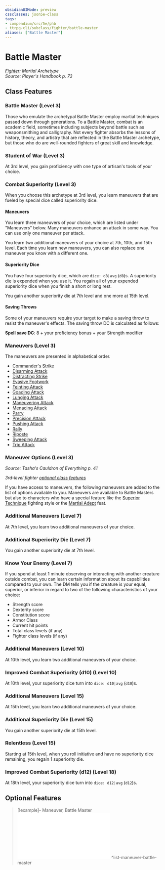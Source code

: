 ```yaml
---
obsidianUIMode: preview
cssclasses: json5e-class
tags:
- compendium/src/5e/phb
- ttrpg-cli/subclass/fighter/battle-master
aliases: ["Battle Master"]
---
```

# Battle Master
*[Fighter](fighter.md): Martial Archetype*  
*Source: Player's Handbook p. 73*  


## Class Features

### Battle Master (Level 3)

Those who emulate the archetypal Battle Master employ martial techniques passed down through generations. To a Battle Master, combat is an academic field, sometimes including subjects beyond battle such as weaponsmithing and calligraphy. Not every fighter absorbs the lessons of history, theory, and artistry that are reflected in the Battle Master archetype, but those who do are well-rounded fighters of great skill and knowledge.

### Student of War (Level 3)

At 3rd level, you gain proficiency with one type of artisan's tools of your choice.

### Combat Superiority (Level 3)

When you choose this archetype at 3rd level, you learn maneuvers that are fueled by special dice called superiority dice.

#### Maneuvers

You learn three maneuvers of your choice, which are listed under "Maneuvers" below. Many maneuvers enhance an attack in some way. You can use only one maneuver per attack.

You learn two additional maneuvers of your choice at 7th, 10th, and 15th level. Each time you learn new maneuvers, you can also replace one maneuver you know with a different one.

#### Superiority Dice

You have four superiority dice, which are `dice: d8|avg` (`d8`)s. A superiority die is expended when you use it. You regain all of your expended superiority dice when you finish a short or long rest.

You gain another superiority die at 7th level and one more at 15th level.

#### Saving Throws

Some of your maneuvers require your target to make a saving throw to resist the maneuver's effects. The saving throw DC is calculated as follows:

**Spell save DC**: 8 + your proficiency bonus + your Strength modifier

### Maneuvers (Level 3)

The maneuvers are presented in alphabetical order.

- [Commander's Strike](compendium/optional-features/commanders-strike.md)  
- [Disarming Attack](compendium/optional-features/disarming-attack.md)  
- [Distracting Strike](compendium/optional-features/distracting-strike.md)  
- [Evasive Footwork](compendium/optional-features/evasive-footwork.md)  
- [Feinting Attack](compendium/optional-features/feinting-attack.md)  
- [Goading Attack](compendium/optional-features/goading-attack.md)  
- [Lunging Attack](compendium/optional-features/lunging-attack.md)  
- [Maneuvering Attack](compendium/optional-features/maneuvering-attack.md)  
- [Menacing Attack](compendium/optional-features/menacing-attack.md)  
- [Parry](compendium/optional-features/parry.md)  
- [Precision Attack](compendium/optional-features/precision-attack.md)  
- [Pushing Attack](compendium/optional-features/pushing-attack.md)  
- [Rally](compendium/optional-features/rally.md)  
- [Riposte](compendium/optional-features/riposte.md)  
- [Sweeping Attack](compendium/optional-features/sweeping-attack.md)  
- [Trip Attack](compendium/optional-features/trip-attack.md)  

### Maneuver Options (Level 3)
_Source: Tasha's Cauldron of Everything p. 41_

*3rd-level fighter [optional class features](/compendium/rules/variant-rules/optional-class-features-tce.md)*

If you have access to maneuvers, the following maneuvers are added to the list of options available to you. Maneuvers are available to Battle Masters but also to characters who have a special feature like the [Superior Technique](compendium/optional-features/superior-technique-tce.md) fighting style or the [Martial Adept](compendium/feats/martial-adept.md) feat.

### Additional Maneuvers (Level 7)

At 7th level, you learn two additional maneuvers of your choice.

### Additional Superiority Die (Level 7)

You gain another superiority die at 7th level.

### Know Your Enemy (Level 7)

If you spend at least 1 minute observing or interacting with another creature outside combat, you can learn certain information about its capabilities compared to your own. The DM tells you if the creature is your equal, superior, or inferior in regard to two of the following characteristics of your choice:

- Strength score  
- Dexterity score  
- Constitution score  
- Armor Class  
- Current hit points  
- Total class levels (if any)  
- Fighter class levels (if any)  

### Additional Maneuvers (Level 10)

At 10th level, you learn two additional maneuvers of your choice.

### Improved Combat Superiority (d10) (Level 10)

At 10th level, your superiority dice turn into `dice: d10|avg` (`d10`)s.

### Additional Maneuvers (Level 15)

At 15th level, you learn two additional maneuvers of your choice.

### Additional Superiority Die (Level 15)

You gain another superiority die at 15th level.

### Relentless (Level 15)

Starting at 15th level, when you roll initiative and have no superiority dice remaining, you regain 1 superiority die.

### Improved Combat Superiority (d12) (Level 18)

At 18th level, your superiority dice turn into `dice: d12|avg` (`d12`)s.

## Optional Features

> [!example]- Maneuver, Battle Master
> ![Maneuver, Battle Master](compendium/optional-features/list-maneuver-battle-master.md#Maneuver,%20Battle%20Master)
^list-maneuver-battle-master